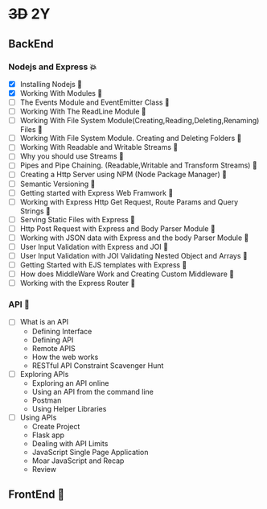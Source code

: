 # ~~3D~~ 2Y

## BackEnd
### Nodejs and Express 💥
- [X] Installing Nodejs 🚧
- [X] Working With Modules  🚧
- [ ] The Events Module and EventEmitter Class  🚧
- [ ] Working With The ReadLine Module 🚧
- [ ] Working With File System Module(Creating,Reading,Deleting,Renaming) Files 🚧
- [ ] Working With File System Module. Creating and Deleting Folders 🚧
- [ ] Working With Readable and Writable Streams 🚧
- [ ] Why you should use Streams 🚧
- [ ] Pipes and Pipe Chaining. (Readable,Writable and Transform Streams) 🚧
- [ ] Creating a Http Server using NPM (Node Package Manager) 🚧
- [ ] Semantic Versioning 🚧
- [ ] Getting started with Express Web Framwork 🚧
- [ ] Working with Express Http Get Request, Route Params and Query Strings 🚧
- [ ] Serving Static Files with Express 🚧
- [ ] Http Post Request with Express and Body Parser Module 🚧
- [ ] Working with JSON data with Express and the body Parser Module 🚧
- [ ] User Input Validation with Express and JOI 🚧
- [ ] User Input Validation with JOI Validating Nested Object and Arrays 🚧
- [ ] Getting Started with EJS templates with Express 🚧
- [ ] How does MiddleWare Work and Creating Custom Middleware 🚧
- [ ] Working with the Express Router 🚧

### API 🚧
- [ ] What is an API 
    - Defining Interface
    - Defining API
    - Remote APIS
    - How the web works
    - RESTful API Constraint Scavenger Hunt
- [ ] Exploring APIs
    - Exploring an API online
    - Using an API from the command line
    - Postman
    - Using Helper Libraries
- [ ] Using APIs
    - Create Project
    - Flask app
    - Dealing with API Limits
    - JavaScript Single Page Application
    - Moar JavaScript and Recap
    - Review

## FrontEnd 🚧
